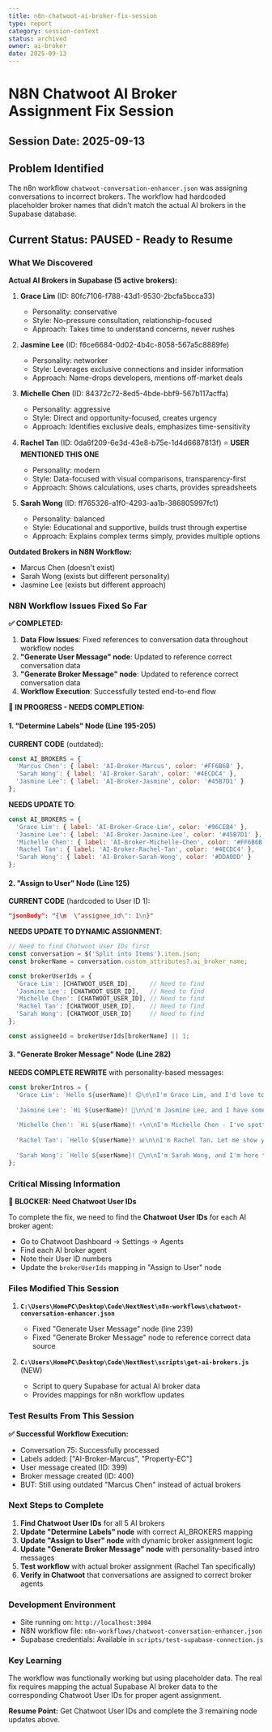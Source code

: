 ```yaml
---
title: n8n-chatwoot-ai-broker-fix-session
type: report
category: session-context
status: archived
owner: ai-broker
date: 2025-09-13
---
```


# N8N Chatwoot AI Broker Assignment Fix Session

## Session Date: 2025-09-13

## Problem Identified
The n8n workflow `chatwoot-conversation-enhancer.json` was assigning conversations to incorrect brokers. The workflow had hardcoded placeholder broker names that didn't match the actual AI brokers in the Supabase database.

## Current Status: PAUSED - Ready to Resume

### What We Discovered

**Actual AI Brokers in Supabase (5 active brokers):**
1. **Grace Lim** (ID: 80fc7106-f788-43d1-9530-2bcfa5bcca33)
   - Personality: conservative
   - Style: No-pressure consultation, relationship-focused
   - Approach: Takes time to understand concerns, never rushes

2. **Jasmine Lee** (ID: f6ce6684-0d02-4b4c-8058-567a5c8889fe)
   - Personality: networker
   - Style: Leverages exclusive connections and insider information
   - Approach: Name-drops developers, mentions off-market deals

3. **Michelle Chen** (ID: 84372c72-8ed5-4bde-bbf9-567b117acffa)
   - Personality: aggressive
   - Style: Direct and opportunity-focused, creates urgency
   - Approach: Identifies exclusive deals, emphasizes time-sensitivity

4. **Rachel Tan** (ID: 0da6f209-6e3d-43e8-b75e-1d4d6687813f) ⭐ **USER MENTIONED THIS ONE**
   - Personality: modern
   - Style: Data-focused with visual comparisons, transparency-first
   - Approach: Shows calculations, uses charts, provides spreadsheets

5. **Sarah Wong** (ID: ff765326-a1f0-4293-aa1b-386805997fc1)
   - Personality: balanced
   - Style: Educational and supportive, builds trust through expertise
   - Approach: Explains complex terms simply, provides multiple options

**Outdated Brokers in N8N Workflow:**
- Marcus Chen (doesn't exist)
- Sarah Wong (exists but different personality)
- Jasmine Lee (exists but different approach)

### N8N Workflow Issues Fixed So Far

**✅ COMPLETED:**
1. **Data Flow Issues**: Fixed references to conversation data throughout workflow nodes
2. **"Generate User Message" node**: Updated to reference correct conversation data
3. **"Generate Broker Message" node**: Updated to reference correct conversation data
4. **Workflow Execution**: Successfully tested end-to-end flow

**🔄 IN PROGRESS - NEEDS COMPLETION:**

#### 1. "Determine Labels" Node (Line 195-205)
**CURRENT CODE** (outdated):
```javascript
const AI_BROKERS = {
  'Marcus Chen': { label: 'AI-Broker-Marcus', color: '#FF6B6B' },
  'Sarah Wong': { label: 'AI-Broker-Sarah', color: '#4ECDC4' },
  'Jasmine Lee': { label: 'AI-Broker-Jasmine', color: '#45B7D1' }
};
```

**NEEDS UPDATE TO**:
```javascript
const AI_BROKERS = {
  'Grace Lim': { label: 'AI-Broker-Grace-Lim', color: '#96CEB4' },
  'Jasmine Lee': { label: 'AI-Broker-Jasmine-Lee', color: '#45B7D1' },
  'Michelle Chen': { label: 'AI-Broker-Michelle-Chen', color: '#FF6B6B' },
  'Rachel Tan': { label: 'AI-Broker-Rachel-Tan', color: '#4ECDC4' },
  'Sarah Wong': { label: 'AI-Broker-Sarah-Wong', color: '#DDA0DD' }
};
```

#### 2. "Assign to User" Node (Line 125)
**CURRENT CODE** (hardcoded to User ID 1):
```json
"jsonBody": "{\n  \"assignee_id\": 1\n}"
```

**NEEDS UPDATE TO DYNAMIC ASSIGNMENT**:
```javascript
// Need to find Chatwoot User IDs first
const conversation = $('Split into Items').item.json;
const brokerName = conversation.custom_attributes?.ai_broker_name;

const brokerUserIds = {
  'Grace Lim': [CHATWOOT_USER_ID],     // Need to find
  'Jasmine Lee': [CHATWOOT_USER_ID],   // Need to find
  'Michelle Chen': [CHATWOOT_USER_ID], // Need to find
  'Rachel Tan': [CHATWOOT_USER_ID],    // Need to find
  'Sarah Wong': [CHATWOOT_USER_ID]     // Need to find
};

const assigneeId = brokerUserIds[brokerName] || 1;
```

#### 3. "Generate Broker Message" Node (Line 282)
**NEEDS COMPLETE REWRITE** with personality-based messages:

```javascript
const brokerIntros = {
  'Grace Lim': `Hello ${userName}! 😊\n\nI'm Grace Lim, and I'd love to help you explore your mortgage options at a comfortable pace.\n\n[Conservative, no-pressure approach]`,
  
  'Jasmine Lee': `Hi ${userName}! 🎯\n\nI'm Jasmine Lee, and I have some exclusive opportunities that might interest you.\n\n[Networker approach with insider connections]`,
  
  'Michelle Chen': `Hi ${userName}! ⚡\n\nI'm Michelle Chen - I've spotted some time-sensitive opportunities for your ${propertyType} search!\n\n[Aggressive, urgency-focused approach]`,
  
  'Rachel Tan': `Hello ${userName}! 📊\n\nI'm Rachel Tan. Let me show you the data and calculations for your mortgage options.\n\n[Modern, data-focused approach]`,
  
  'Sarah Wong': `Hello ${userName}! 👋\n\nI'm Sarah Wong, and I'm here to guide you through your mortgage journey step by step.\n\n[Balanced, educational approach]`
};
```

### Critical Missing Information

**🚨 BLOCKER: Need Chatwoot User IDs**

To complete the fix, we need to find the **Chatwoot User IDs** for each AI broker agent:
- Go to Chatwoot Dashboard → Settings → Agents
- Find each AI broker agent
- Note their User ID numbers
- Update the `brokerUserIds` mapping in "Assign to User" node

### Files Modified This Session

1. **`C:\Users\HomePC\Desktop\Code\NextNest\n8n-workflows\chatwoot-conversation-enhancer.json`**
   - Fixed "Generate User Message" node (line 239)
   - Fixed "Generate Broker Message" node to reference correct data source

2. **`C:\Users\HomePC\Desktop\Code\NextNest\scripts\get-ai-brokers.js`** (NEW)
   - Script to query Supabase for actual AI broker data
   - Provides mappings for n8n workflow updates

### Test Results From This Session

**✅ Successful Workflow Execution:**
- Conversation 75: Successfully processed
- Labels added: ["AI-Broker-Marcus", "Property-EC"] 
- User message created (ID: 399)
- Broker message created (ID: 400)
- BUT: Still using outdated "Marcus Chen" instead of actual brokers

### Next Steps to Complete

1. **Find Chatwoot User IDs** for all 5 AI brokers
2. **Update "Determine Labels" node** with correct AI_BROKERS mapping
3. **Update "Assign to User" node** with dynamic broker assignment logic
4. **Update "Generate Broker Message" node** with personality-based intro messages
5. **Test workflow** with actual broker assignment (Rachel Tan specifically)
6. **Verify in Chatwoot** that conversations are assigned to correct broker agents

### Development Environment
- Site running on: `http://localhost:3004`
- N8N workflow file: `n8n-workflows/chatwoot-conversation-enhancer.json`
- Supabase credentials: Available in `scripts/test-supabase-connection.js`

### Key Learning
The workflow was functionally working but using placeholder data. The real fix requires mapping the actual Supabase AI broker data to the corresponding Chatwoot User IDs for proper agent assignment.

**Resume Point:** Get Chatwoot User IDs and complete the 3 remaining node updates above.